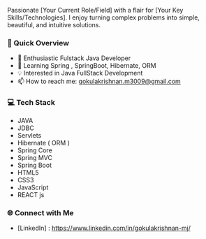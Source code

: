 Passionate [Your Current Role/Field] with a flair for [Your Key Skills/Technologies]. I enjoy turning complex problems into simple, beautiful, and intuitive solutions. 

### 🚀 Quick Overview

- 🔭 Enthusiastic Fulstack Java Developer
- 🌱 Learning Spring , SpringBoot, Hibernate, ORM
- 💡 Interested in Java FullStack Development
- 📫 How to reach me: gokulakrishnan.m3009@gmail.com

### 💻 Tech Stack
* JAVA
* JDBC
* Servlets
* Hibernate ( ORM )
* Spring Core
* Spring MVC
* Spring Boot
* HTML5
* CSS3
* JavaScript
* REACT js

### 🌐 Connect with Me

- [LinkedIn] : https://www.linkedin.com/in/gokulakrishnan-mj/

